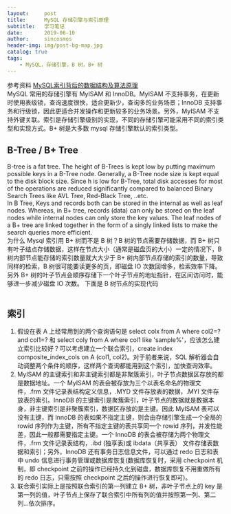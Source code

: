 ```yaml
---
layout:     post
title:      MySQL 存储引擎与索引原理
subtitle:   学习笔记
date:       2019-06-10
author:     sincosmos
header-img: img/post-bg-map.jpg
catalog: true
tags:
    - MySQL，存储引擎，B 树，B+ 树
---
```


参考资料 [MySQL索引背后的数据结构及算法原理](http://blog.codinglabs.org/articles/theory-of-mysql-index.html)  
MySQL 常用的存储引擎有 MyISAM 和 InnoDB。MyISAM 不支持事务，在更新时使用表级锁，查询速度很快，适合更新少，查询多的业务场景；InnoDB 支持事务和行级锁，因此更适合并发操作和更新较多的业务场景。另外，MyISAM 不支持外键关联。索引是存储引擎级别的实现，不同的存储引擎可能采用不同的索引类型和实现方式。B+ 树是大多数 mysql 存储引擎默认的索引类型。
## B-Tree / B+ Tree
B-tree is a fat tree. The height of B-Trees is kept low by putting maximum possible keys in a B-Tree node. Generally, a B-Tree node size is kept equal to the disk block size. Since h is low for B-Tree, total disk accesses for most of the operations are reduced significantly compared to balanced Binary Search Trees like AVL Tree, Red-Black Tree, ..etc.  
In B Tree, Keys and records both can be stored in the internal as well as leaf nodes. Whereas, in B+ tree, records (data) can only be stored on the leaf nodes while internal nodes can only store the key values. The leaf nodes of a B+ tree are linked together in the form of a singly linked lists to make the search queries more efficient.  
为什么 Mysql 索引用 B+ 树而不是 B 树？B 树的节点需要存储数据，而 B+ 树只有叶子结点存储数据，这样在节点大小（通常是磁盘页的大小）一定的情况下，B 树内部节点能存储的索引数量就大大少于 B+ 树内部节点存储的索引的数量，导致同样的检索，B 树很可能要读更多的页，即磁盘 IO 次数回增多，检索效率下降。另外 B+ 树的叶子节点会顺序存储下一个叶子节点的地址指针，在区间访问时，能够进一步减少磁盘 IO 次数。
下面是 B 树节点的实现代码  

```

```
## 索引
1) 假设在表 A 上经常用到的两个查询语句是 select colx from A where col2=? and col1=? 和 select coly from A where col1 like 'sample%'，应该怎么建立索引比较好？可以考虑建立一个联合索引，create index composite_index_cols on A (col1, col2)。对于前者来说，SQL 解析器会自动调整两个条件的顺序，这样两个查询都能用到这个索引，加快查询效率。
2) MyISAM 的主键索引和非主键索引都是非聚簇索引，叶子节点数据区存放的都是数据地址。一个 MyISAM 的表会被存放为三个以表名命名的物理文件，.frm 文件记录表结构定义信息，.MYD 文件存放表的数据，.MYI 文件存放表的索引。InnoDB 的主键索引是聚簇索引，叶子节点的数据就是数据本身，非主键索引是非聚簇索引，数据区存放的是主键。因此 MyISAM 表可以没有主键，而 InnoDB 的表如果不指定主键，则会由存储引擎生成一个全局的 rowid 序列作为主键，所有不指定主键的表共享同一个 rowid 序列，并发性能差，因此一般都需要指定主键。一个 InnoDB 的表会被存储为两个物理文件，.frm 文件记录表结构，.ibd (独享表)或 ibdata（共享表） 文件存储表数据和索引；另外，InnoDB 还有事务日志信息文件，可以通过 redo 日志和表中 undo 信息进行事务管理或数据库恢复(数据库恢复时，采用 checkpoint 机制，即 checkpoint 之前的操作已经持久化到磁盘，数据库恢复不用重做所有的 redo 日志，只需按照 checkpoint 之后的操作进行恢复即可)。
3) 联合索引实际上是按照联合索引的第一列建立 B+ 树，非叶子节点上的 key 是第一列的值，叶子节点上保存了联合索引中所有列的值并按照第一列、第二列...依次排序。